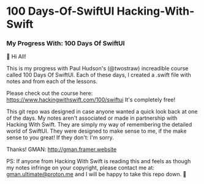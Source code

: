# 100 Days-Of-SwiftUI Hacking-With-Swift
### My Progress With: 100 Days Of SwiftUI

👋 Hi All!

This is my progress with Paul Hudson's (@twostraw) increadible course called 100 Days Of SwiftUI. Each of these days, I created a .swift file with notes and from each of the lessons. 

Please check out the course here: https://www.hackingwithswift.com/100/swiftui
It's completely free!

This git repo was designed in case anyone wanted a quick look back at one of the days. My notes aren't associated or made in partnership with Hacking With Swift. They are simply my way of remembering the detailed world of SwiftUI. They were designed to make sense to me, if the make sense to you great! If they don't: I'm sorry. 

Thanks!
GMAN: http://gman.framer.website


PS: If anyone from Hacking With Swift is reading this and feels as though my notes infringe on your copyright, please contact me at: gman.ultimate@proton.me and I will be happy to take this repo down. 🤗
